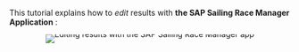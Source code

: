This tutorial explains how to *edit* results with **the SAP Sailing Race Manager Application** :

<div style="text-align: center; line-height: 0;">
  <a href="https://vimeo.com/488484797" target="_blank">
    <img src="https://i.vimeocdn.com/video/1010874720-12e724c4940d378318204f96d75247de239f0728a9bd5beb5415aad70df1d2ca-d?f=webp&region=us" alt="Editing results with the SAP Sailing Race Manager app" style="display: inline-block;">
  </a>
  <div style="line-height: normal; margin-top: -18em; margin-bottom: 16em">
    <a href="https://vimeo.com/488484797" target="_blank" style="
      display: inline-block;
      vertical-align: middle;
      background-color: #007BFF;
      color: white;
      padding: 10px 20px;
      border-radius: 4px;
      text-decoration: none;
      font-weight: bold;
    ">Watch the Video</a>
  </div>